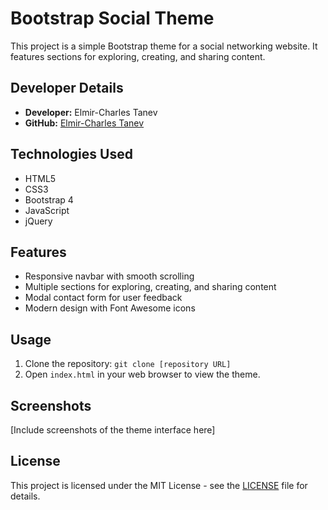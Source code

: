 # Bootstrap Social Theme

This project is a simple Bootstrap theme for a social networking website. It features sections for exploring, creating, and sharing content.

## Developer Details
- **Developer:** Elmir-Charles Tanev
- **GitHub:** [Elmir-Charles Tanev](https://github.com/charlestanev)

## Technologies Used
- HTML5
- CSS3
- Bootstrap 4
- JavaScript
- jQuery

## Features
- Responsive navbar with smooth scrolling
- Multiple sections for exploring, creating, and sharing content
- Modal contact form for user feedback
- Modern design with Font Awesome icons

## Usage
1. Clone the repository: `git clone [repository URL]`
2. Open `index.html` in your web browser to view the theme.

## Screenshots
[Include screenshots of the theme interface here]

## License
This project is licensed under the MIT License - see the [LICENSE](LICENSE) file for details.
